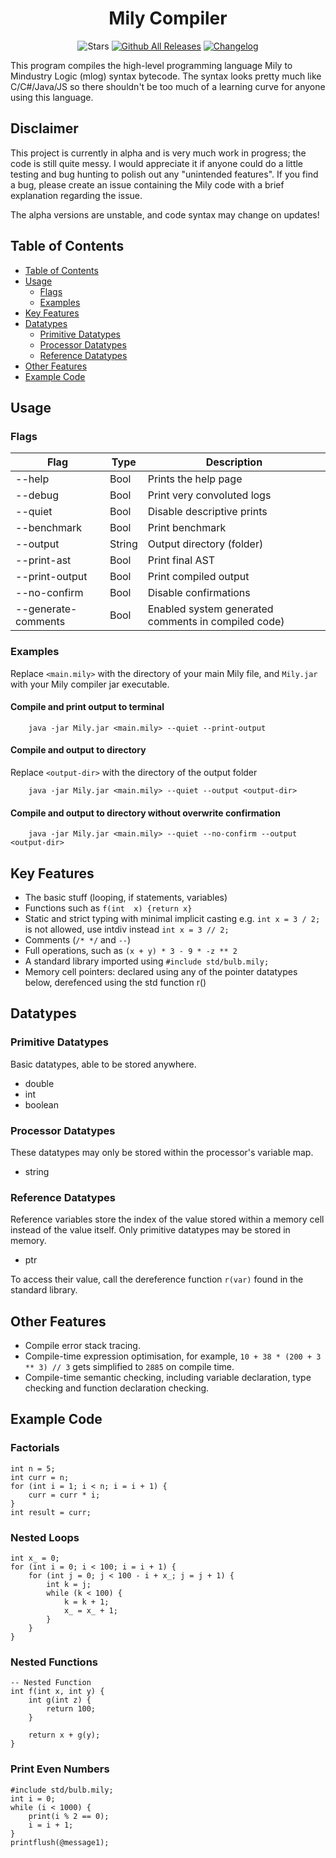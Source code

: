 <h1 align="center">
    Mily Compiler
</h1>

<div align="center">

![Stars](https://img.shields.io/github/stars/electricgun/mily-compiler)
[![Github All Releases](https://img.shields.io/github/downloads/electricgun/mily-compiler/total.svg)]()
[![Changelog](https://img.shields.io/badge/changelog-md-blue.svg)](CHANGELOG.md)

</div>

This program compiles the high-level programming language Mily to Mindustry Logic (mlog) syntax bytecode. 
The syntax looks pretty much like C/C#/Java/JS so there shouldn't be too much of a learning curve for anyone using this language.

## Disclaimer

This project is currently in alpha and is very much work in progress; the code is still quite messy. 
I would appreciate it if anyone could do a little testing and bug hunting to polish out any "unintended features".
If you find a bug, please create an issue containing the Mily code with a brief explanation regarding the issue.

The alpha versions are unstable, and code syntax may change on updates!

## Table of Contents

* [Table of Contents](#table-of-contents)
* [Usage](#usage)
  * [Flags](#flags)
  * [Examples](#examples)
* [Key Features](#key-features)
* [Datatypes](#datatypes)
  * [Primitive Datatypes](#primitive-datatypes)
  * [Processor Datatypes](#processor-datatypes)
  * [Reference Datatypes](#reference-datatypes)
  <!-- * [Array Reference Datatypes](#array-reference-datatypes) -->
* [Other Features](#other-features)
* [Example Code](#example-code)

## Usage
### Flags
| Flag                | Type   | Description                                         |
|---------------------|--------|-----------------------------------------------------|
| --help              | Bool   | Prints the help page                                |
| --debug             | Bool   | Print very convoluted logs                          |
| --quiet             | Bool   | Disable descriptive prints                          |
| --benchmark         | Bool   | Print benchmark                                     |
| --output            | String | Output directory (folder)                           |
| --print-ast         | Bool   | Print final AST                                     |
| --print-output      | Bool   | Print compiled output                               |
| --no-confirm        | Bool   | Disable confirmations                               |
| --generate-comments | Bool   | Enabled system generated comments in compiled code) |

### Examples
Replace `<main.mily>` with the directory of your main Mily file, and `Mily.jar` with your Mily compiler jar executable.
#### Compile and print output to terminal 
```shell
    java -jar Mily.jar <main.mily> --quiet --print-output 
```
#### Compile and output to directory
Replace `<output-dir>` with the directory of the output folder
```shell
    java -jar Mily.jar <main.mily> --quiet --output <output-dir>
```

#### Compile and output to directory without overwrite confirmation
```shell
    java -jar Mily.jar <main.mily> --quiet --no-confirm --output <output-dir>
```

## Key Features
- The basic stuff (looping, if statements, variables)
- Functions such as `f(int  x) {return x}`
- Static and strict typing with minimal implicit casting e.g. `int x = 3 / 2;` is not allowed, use intdiv instead `int x = 3 // 2;`
- Comments (`/* */` and `--`)
- Full operations, such as `(x + y) * 3 - 9 * -z ** 2`
- A standard library imported using `#include std/bulb.mily;`
- Memory cell pointers: declared using any of the pointer datatypes below, derefenced using the std function r()

## Datatypes

### Primitive Datatypes
Basic datatypes, able to be stored anywhere.
- double
- int
- boolean

### Processor Datatypes
These datatypes may only be stored within the processor's variable map.
- string

### Reference Datatypes
Reference variables store the index of the value stored within a memory cell instead of the value itself. Only primitive datatypes may be stored in memory.
- ptr<type>

To access their value, call the dereference function `r(var)` found in the standard library.

<!--
### Array Reference Datatypes [WIP]
Complex datatypes. Able to store many primitive values.
- [WIP] arr<type> ... [length] - Contiguous array of size `length`. Fixed size but fast element accessing - O(1).
- [WIP] lnlist<type> - Linked list. Dynamic size, but slow element accessing - O(n).
- [WIP] blnlist<type> ... [blocksize] - Blocked linked list. Essentially a linked list of contiguous arrays of size `blocksize`. 
A larger block size will result in a faster element access speed, but more memory space.
Access a value at index `n` using the array dereference function `ar(array, n)` found in the standard library
-->

## Other Features
- Compile error stack tracing.
- Compile-time expression optimisation, for example, `10 + 38 * (200 + 3 ** 3) // 3` gets simplified to `2885` on compile time.
- Compile-time semantic checking, including variable declaration, type checking and function declaration checking.

## Example Code
### Factorials
```
int n = 5;
int curr = n;
for (int i = 1; i < n; i = i + 1) {
    curr = curr * i;
}
int result = curr;
```

### Nested Loops
```
int x_ = 0;
for (int i = 0; i < 100; i = i + 1) {
    for (int j = 0; j < 100 - i + x_; j = j + 1) {
        int k = j;
        while (k < 100) {
            k = k + 1;
            x_ = x_ + 1;
        }
    }
}
```

### Nested Functions
```
-- Nested Function
int f(int x, int y) {
    int g(int z) {
        return 100;
    }
    
    return x + g(y);
}
```

### Print Even Numbers
```
#include std/bulb.mily;
int i = 0;
while (i < 1000) {
    print(i % 2 == 0);
    i = i + 1;
}
printflush(@message1);
```